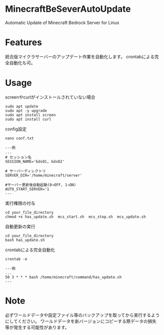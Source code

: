 # MinecraftBeSeverAutoUpdate
Automatic Update of Minecraft Bedrock Server for Linux
 
# Features
統合版マイクラサーバーのアップデート作業を自動化します。
crontabによる完全自動化も可。
 
# Usage

screenやcurlがインストールされていない場合
```
sudo apt update
sudo apt -y upgrade
sudo apt install screen
sudo apt install curl
```

config設定
```
nano conf.txt

---例
...
# セッション名
SESSION_NAME='bds01, bds02'

# サーバーディレクトリ
SERVER_DIR='/home/minecraft/server'

#サーバー更新後自動起動(0→OFF, 1→ON)
AUTO_START_SERVER='1
---
```

実行権限の付与
```
cd your_file_directory
chmod +x has_update.sh  mcs_start.sh  mcs_stop.sh  mcs_update.sh
```
自動更新の実行
```
cd your_file_directory
bash has_update.sh
```

crontabによる完全自動化
```
crontab -e

---例
...
50 3 * * * bash /home/minecraft/command/has_update.sh
---
```

# Note
必ずワールドデータや設定ファイル等のバックアップを取ってから実行するようにしてください。
ワールドデータを新バージョンにコピーする際データの損失等が発生する可能性があります。
